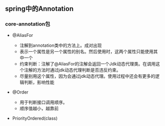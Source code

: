 ## spring中的Annotation

### core-annotation包
 * @AliasFor
   + 注解到annotation类中的方法上。成对出现
   + 表示一个属性是另一个属性的别名。然后使用时，这两个属性只能使用其中一个
   + 约束判断：注解了@AliasFor的注解会返回一个Jdk动态代理类。在调用这个注解的方法时通过jdk动态代理判断是否违反约束。
   + 尽量别用这个属性，因为会通过jdk动态代理。使用过程中还会有更多的逻辑判断，影响性能
   
 * @Order
   + 用于判断接口调用顺序。
   + 顺序值越小，越靠前
 * PriorityOrdered(class)